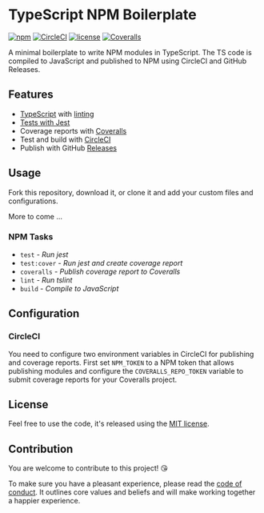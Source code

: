 # TypeScript NPM Boilerplate

[![npm](https://img.shields.io/npm/v/typescript-npm-boilerplate.svg)](https://www.npmjs.com/package/typescript-npm-boilerplate)
[![CircleCI](https://img.shields.io/circleci/project/github/sbstjn/typescript-npm-boilerplate/master.svg)](https://circleci.com/gh/sbstjn/typescript-npm-boilerplate)
[![license](https://img.shields.io/github/license/sbstjn/typescript-npm-boilerplate.svg)](https://github.com/sbstjn/typescript-npm-boilerplate/blob/master/LICENSE.md)
[![Coveralls](https://img.shields.io/coveralls/sbstjn/typescript-npm-boilerplate.svg)](https://coveralls.io/github/sbstjn/typescript-npm-boilerplate)

A minimal boilerplate to write NPM modules in TypeScript. The TS code is compiled to JavaScript and published to NPM using CircleCI and GitHub Releases.

## Features

- [TypeScript](tsconfig.json) with [linting](tslint.json)
- [Tests with Jest](test)
- Coverage reports with [Coveralls](https://coveralls.io)
- Test and build with [CircleCI](circle.yml)
- Publish with GitHub [Releases](Releases)

## Usage

Fork this repository, download it, or clone it and add your custom files and configurations.

More to come …

### NPM Tasks

- `test` - *Run jest*
- `test:cover` - *Run jest and create coverage report*
- `coveralls` - *Publish coverage report to Coveralls*
- `lint` - *Run tslint*
- `build` - *Compile to JavaScript*

## Configuration

### CircleCI

You need to configure two environment variables in CircleCI for publishing and coverage reports. First set `NPM_TOKEN` to a NPM token that allows publishing modules and configure the `COVERALLS_REPO_TOKEN` variable to submit coverage reports for your Coveralls project.

## License

Feel free to use the code, it's released using the [MIT license](LICENSE.md).

## Contribution

You are welcome to contribute to this project! 😘 

To make sure you have a pleasant experience, please read the [code of conduct](CODE_OF_CONDUCT.md). It outlines core values and beliefs and will make working together a happier experience.
